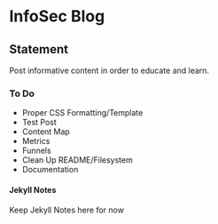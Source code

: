 # InfoSec Blog

## Statement

Post informative content in order to educate and learn.

### To Do

- Proper CSS Formatting/Template
- Test Post
- Content Map
- Metrics
- Funnels
- Clean Up README/Filesystem
- Documentation

#### Jekyll Notes

Keep Jekyll Notes here for now